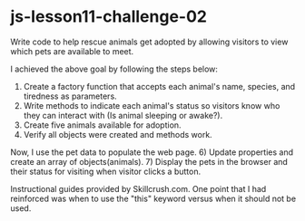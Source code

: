 # js-lesson11-challenge-02
Write code to help rescue animals get adopted by allowing visitors to view which pets are available to meet.

I achieved the above goal by following the steps below:
1) Create a factory function that accepts each animal's name, species, and tiredness as parameters.
2) Write methods to indicate each animal's status so visitors know who they can interact with (Is animal sleeping or awake?).
3) Create five animals available for adoption.
4) Verify all objects were created and methods work.

Now, I use the pet data to populate the web page.
6) Update properties and create an array of objects(animals).
7) Display the pets in the browser and their status for visiting when visitor clicks a button.

Instructional guides provided by Skillcrush.com.
One point that I had reinforced was when to use the "this" keyword versus when it should not be used. 
